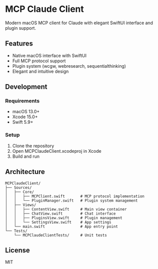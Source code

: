 # MCP Claude Client

Modern macOS MCP client for Claude with elegant SwiftUI interface and plugin support.

## Features

- Native macOS interface with SwiftUI
- Full MCP protocol support
- Plugin system (wcgw, webresearch, sequentialthinking)
- Elegant and intuitive design

## Development

### Requirements

- macOS 13.0+
- Xcode 15.0+
- Swift 5.9+

### Setup

1. Clone the repository
2. Open MCPClaudeClient.xcodeproj in Xcode
3. Build and run

## Architecture

```
MCPClaudeClient/
├── Sources/
│   ├── Core/
│   │   ├── MCPClient.swift       # MCP protocol implementation
│   │   └── PluginManager.swift   # Plugin system management
│   ├── Views/
│   │   ├── ContentView.swift     # Main view container
│   │   ├── ChatView.swift        # Chat interface
│   │   ├── PluginsView.swift     # Plugin management
│   │   └── SettingsView.swift    # App settings
│   └── main.swift                # App entry point
└── Tests/
    └── MCPClaudeClientTests/     # Unit tests
```

## License

MIT